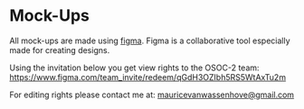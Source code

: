 # Mock-Ups

All mock-ups are made using [figma](figma.com). Figma is a collaborative tool especially made for creating designs.

Using the invitation below you get view rights to the OSOC-2 team:
https://www.figma.com/team_invite/redeem/qGdH3OZIbh5RS5WtAxTu2m

For editing rights please contact me at:
mauricevanwassenhove@gmail.com
